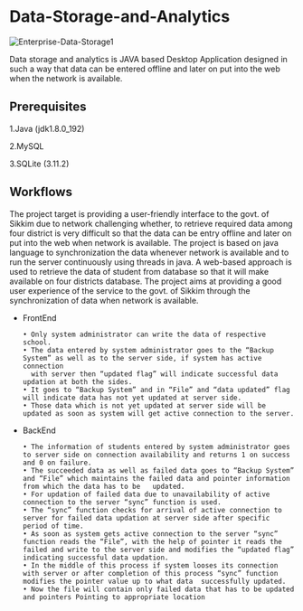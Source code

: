 # Data-Storage-and-Analytics


![Enterprise-Data-Storage1](https://user-images.githubusercontent.com/37260226/90009010-ea3b3d00-dcba-11ea-9087-bef46033eb7d.jpg)



Data storage and analytics is JAVA based Desktop Application designed in such a way that data can be entered offline and later on put into the  web when the network is available. 


## Prerequisites

1.Java (jdk1.8.0_192)

2.MySQL

3.SQLite (3.11.2)


## Workflows

The project target is providing a user-friendly interface to the govt. of Sikkim due to network challenging whether, to retrieve required data among four district is very difficult so that the data can be entry offline and later on put into the web when network is available. The project is based on java language to synchronization the data
whenever network is available and to run the server continuously using threads in java. A web-based approach is used to retrieve the data of student from database so that it will make available on four districts database. The project aims at providing a good user experience of the service to the govt. of Sikkim through the synchronization of data when network is available.


- FrontEnd

      • Only system administrator can write the data of respective school.
      • The data entered by system administrator goes to the “Backup System” as well as to the server side, if system has active connection 
        with server then “updated flag” will indicate successful data updation at both the sides.
      • It goes to “Backup System” and in “File” and “data updated” flag will indicate data has not yet updated at server side.
      • Those data which is not yet updated at server side will be updated as soon as system will get active connection to the server.

- BackEnd

      • The information of students entered by system administrator goes to server side on connection availability and returns 1 on success and 0 on failure.
      • The succeeded data as well as failed data goes to “Backup System” and “File” which maintains the failed data and pointer information from which the data has to be   updated.
      • For updation of failed data due to unavailability of active connection to the server “sync” function is used.
      • The “sync” function checks for arrival of active connection to server for failed data updation at server side after specific period of time.
      • As soon as system gets active connection to the server “sync” function reads the “File”, with the help of pointer it reads the failed and write to the server side and modifies the “updated flag” indicating successful data updation.
      • In the middle of this process if system looses its connection with server or after completion of this process “sync” function modifies the pointer value up to what data  successfully updated.
      • Now the file will contain only failed data that has to be updated and pointers Pointing to appropriate location



